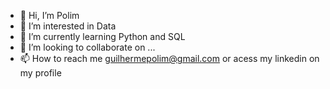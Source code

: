 - 👋 Hi, I’m Polim
- 👀 I’m interested in Data
- 🌱 I’m currently learning Python and SQL
- 💞️ I’m looking to collaborate on ...
- 📫 How to reach me guilhermepolim@gmail.com or acess my linkedin on my profile

<!---
gpolim/gpolim is a ✨ special ✨ repository because its `README.md` (this file) appears on your GitHub profile.
You can click the Preview link to take a look at your changes.
--->
